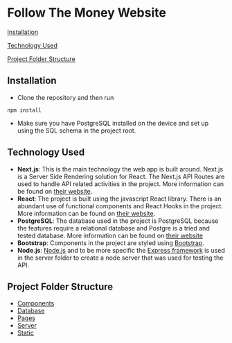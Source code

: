 # Follow The Money Website

[Installation](#installation)

[Technology Used](#technology-used)

[Project Folder Structure](#project-folder-structure)


## Installation

* Clone the repository and then run
```
npm install
```

* Make sure you have PostgreSQL installed on the device and set up using the SQL schema in the project root.

## Technology Used
- **Next.js**: This is the main technology the web app is built around. Next.js is a Server Side Rendering solution for React.   The Next.js API Routes are used to handle API related activities in the project. More information can be found on [their       website](https://nextjs.org/).
- **React**: The project is built using the javascript React library. There is an abundant use of functional components and       React Hooks in the project. More information can be found on [their website](https://reactjs.org/).
- **PostgreSQL**: The database used in the project is PostgreSQL because the features require a relational database and Postgre   is a tried and tested database. More information can be found on [their website](https://www.postgresql.org)
- **Bootstrap**: Components in the project are styled using [Bootstrap](https://getbootstrap.com/).
- **Node.js**: [Node.js](https://nodejs.org/en/) and to be more specific the [Express framework](https://expressjs.com) is used   in the server folder to create a node server that was used for testing the API.

## Project Folder Structure

- [Components](#components)
- [Database](#database)
- [Pages](#pages)
- [Server](#server)
- [Static](#static)
